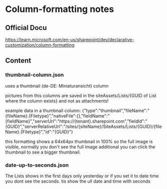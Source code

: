 # Column-formatting notes

## Official Docu

https://learn.microsoft.com/en-us/sharepoint/dev/declarative-customization/column-formatting

## Content

### thumbnail-column.json

uses a thumbnail (de-DE: Miniaturansicht) column

pictures from this columns are saved in the siteAssets/Lists/{GUID of List where the column exists} and not as attachments!

example data in a thumbnail column:
{"type":"thumbnail","fileName":"{fileName}.{Filetype}","nativeFile":{},"fieldName":"{fieldName}","serverUrl":"https://{tenant}.sharepoint.com","fieldId":"{GUID}","serverRelativeUrl":"/sites/{siteName}/SiteAssets/Lists/{GUID}/{fileName}.{Filetype}","id":"{GUID}"}

this formatting shows a 64x64px thumbnail in 100% so the full image is visible, normally you don't see the full image
additional you can click the thumbnail to see a bigger thumbnail.

### date-up-to-seconds.json

The Lists shows in the first days only yesterday or if you set it to date time you dont see the seconds.
tis show the ull date and time with seconds